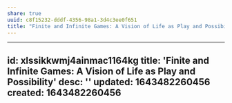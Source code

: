 ```yaml
---
share: true
uuid: c8f15232-dddf-4356-98a1-3d4c3ee0f651
title: "Finite and Infinite Games: A Vision of Life as Play and Possibility"
---
```

---
id: xlssikkwmj4ainmac1164kg
title: 'Finite and Infinite Games: A Vision of Life as Play and Possibility'
desc: ''
updated: 1643482260456
created: 1643482260456
---

